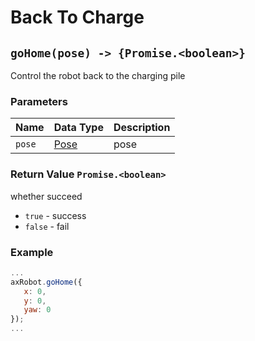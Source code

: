 # Back To Charge

## `goHome(pose) -> {Promise.<boolean>}`

Control the robot back to the charging pile

### Parameters

| Name | Data Type | Description |
| ------ | --------------------- | ---- |
| `pose` | [Pose](../../Define/Define-Pose) | pose |

### Return Value `Promise.<boolean>`

whether succeed

* `true` - success
* `false` - fail

### Example

```javascript
...
axRobot.goHome({
   x: 0,
   y: 0,
   yaw: 0
});
...
```

